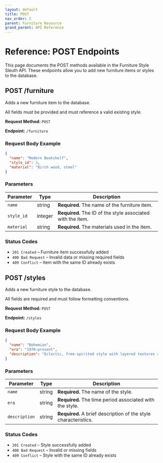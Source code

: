 ```yaml
---
layout: default
title: POST
nav_order: 2
parent: Furniture Resource
grand_parent: API Reference
---
```



# Reference: POST Endpoints

This page documents the POST methods available in the Furniture Style Sleuth API. These endpoints allow you to add new furniture items or styles to the database.

## POST /furniture

Adds a new furniture item to the database.

All fields must be provided and must reference a valid existing style.

**Request Method:** `POST`

**Endpoint:** `/furniture`

### Request Body Example

```json
{
  "name": "Modern Bookshelf",
  "style_id": 3,
  "material": "Birch wood, steel"
}
```

### Parameters

| Parameter   | Type     | Description                                                  |
|-------------|----------|--------------------------------------------------------------|
| `name`      | string   | **Required.** The name of the furniture item.                |
| `style_id`  | integer  | **Required.** The ID of the style associated with the item.  |
| `material`  | string   | **Required.** The materials used in the item.                |

### Status Codes

- `201 Created` – Furniture item successfully added  
- `400 Bad Request` – Invalid data or missing required fields  
- `409 Conflict` – Item with the same ID already exists  


## POST /styles

Adds a new furniture style to the database.

All fields are required and must follow formatting conventions.

**Request Method:** `POST`

**Endpoint:** `/styles`

### Request Body Example

```json
{
  "name": "Bohemian",
  "era": "1970–present",
  "description": "Eclectic, free-spirited style with layered textures and patterns."
}
```

### Parameters

| Parameter     | Type     | Description                                                    |
|---------------|----------|----------------------------------------------------------------|
| `name`        | string   | **Required.** The name of the style.                           |
| `era`         | string   | **Required.** The time period associated with the style.       |
| `description` | string   | **Required.** A brief description of the style characteristics.|

### Status Codes

- `201 Created` – Style successfully added  
- `400 Bad Request` – Invalid or missing fields  
- `409 Conflict` – Style with the same ID already exists  
